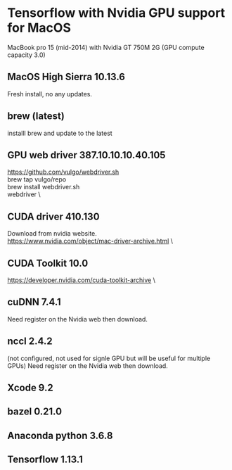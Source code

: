 # Tensorflow with Nvidia GPU support for MacOS
MacBook pro 15 (mid-2014) with Nvidia GT 750M 2G (GPU compute capacity 3.0)

## MacOS High Sierra 10.13.6 
Fresh install, no any updates.

## brew (latest)
installl brew and update to the latest
## GPU web driver 387.10.10.10.40.105
https://github.com/vulgo/webdriver.sh \
brew tap vulgo/repo \
brew install webdriver.sh \
webdriver
\
## CUDA driver 410.130
Download from nvidia website. \
https://www.nvidia.com/object/mac-driver-archive.html 
\
## CUDA Toolkit 10.0
https://developer.nvidia.com/cuda-toolkit-archive
\
## cuDNN 7.4.1
Need register on the Nvidia web then download.
## nccl 2.4.2  
(not configured, not used for signle GPU but will be useful for multiple GPUs)
Need register on the Nvidia web then download.
## Xcode 9.2
## bazel 0.21.0
## Anaconda python 3.6.8
## Tensorflow 1.13.1
